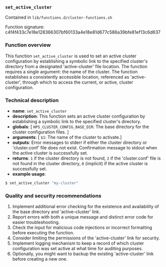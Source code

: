 ### `set_active_cluster`

Contained in `lib/functions.d/cluster-functions.sh`

Function signature: c4f4f433c7e18e128366307bf60133a4e18e81d677c586a39bfe81ef13c6d637

### Function overview

This function `set_active_cluster` is used to set an active cluster configuration by establishing a symbolic link to the specified cluster's directory from a designated 'active-cluster' file location. The function requires a single argument: the name of the cluster. The function establishes a consistently accessible location, referenced as 'active-cluster', through which to access the current, or active, cluster configuration.

### Technical description

- **name**: `set_active_cluster`
- **description**: This function sets an active cluster configuration by establishing a symbolic link to the specified cluster's directory. 
- **globals**: [ `HPS_CLUSTER_CONFIG_BASE_DIR`: The base directory for the cluster configuration files. ]
- **arguments**: [ `$1`: The name of the cluster to activate.]
- **outputs**: Error messages to stderr if either the cluster directory or 'cluster.conf' file does not exist. Confirmation message to stdout when the active cluster is successfully set.
- **returns**: `1` if the cluster directory is not found, `2` if the 'cluster.conf' file is not found in the cluster directory, `0` (implicit) if the active cluster is successfully set.
- **example usage**:

```bash
$ set_active_cluster "my-cluster"
```

### Quality and security recommendations

1. Implement additional error checking for the existence and availability of the base directory and 'active-cluster' link.
2. Report errors with both a unique message and distinct error code for easier troubleshooting.
3. Check the input for malicious code injections or incorrect formatting before executing the function.
4. Consider limiting the permissions of the 'active-cluster' link for security.
5. Implement logging mechanism to keep a record of which cluster configuration was set active at what time for auditing purposes.
6. Optionally, you might want to backup the existing 'active-cluster' link before creating a new one.

